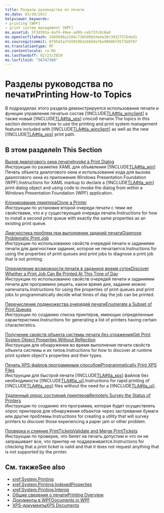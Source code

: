 ```yaml
---
title: Разделы руководства по печати
ms.date: 03/30/2017
helpviewer_keywords:
- printing [WPF]
- print system management [WPF]
ms.assetid: 5f3d391a-4afd-49ee-ad99-ceb737c0c8a8
ms.openlocfilehash: 24899d8a2184c73b50902de4a30c39327576ded1
ms.sourcegitcommit: 8f95d3a37e591963ebbb9af6e90686fd5f3b8707
ms.translationtype: MT
ms.contentlocale: ru-RU
ms.lasthandoff: 02/23/2019
ms.locfileid: "56747360"
---
```

# <a name="printing-how-to-topics"></a><span data-ttu-id="ad9e3-102">Разделы руководства по печати</span><span class="sxs-lookup"><span data-stu-id="ad9e3-102">Printing How-to Topics</span></span>
<span data-ttu-id="ad9e3-103">В подразделах этого раздела демонстрируется использование печати и функции управления печатью состав [!INCLUDE[TLA#tla_winclient](../../../../includes/tlasharptla-winclient-md.md)] а также новый [!INCLUDE[TLA#tla_xps](../../../../includes/tlasharptla-xps-md.md)] способ печати.</span><span class="sxs-lookup"><span data-stu-id="ad9e3-103">The topics in this section demonstrate how to use the printing and print system management features included with [!INCLUDE[TLA#tla_winclient](../../../../includes/tlasharptla-winclient-md.md)] as well as the new [!INCLUDE[TLA#tla_xps](../../../../includes/tlasharptla-xps-md.md)] print path.</span></span>  
  
## <a name="in-this-section"></a><span data-ttu-id="ad9e3-104">В этом разделе</span><span class="sxs-lookup"><span data-stu-id="ad9e3-104">In This Section</span></span>  
 [<span data-ttu-id="ad9e3-105">Вызов диалогового окна печати</span><span class="sxs-lookup"><span data-stu-id="ad9e3-105">Invoke a Print Dialog</span></span>](../../../../docs/framework/wpf/advanced/how-to-invoke-a-print-dialog.md)  
 <span data-ttu-id="ad9e3-106">Инструкции по разметке XAML для объявления [!INCLUDE[TLA#tla_win](../../../../includes/tlasharptla-win-md.md)] Печать объекта диалогового окна и использование кода для вызова диалогового окна из приложения Windows Presentation Foundation (WPF).</span><span class="sxs-lookup"><span data-stu-id="ad9e3-106">Instructions for XAML markup to declare a [!INCLUDE[TLA#tla_win](../../../../includes/tlasharptla-win-md.md)] print dialog object and using code to invoke the dialog from within a Windows Presentation Foundation (WPF) application.</span></span>  
  
 [<span data-ttu-id="ad9e3-107">Клонирование принтера</span><span class="sxs-lookup"><span data-stu-id="ad9e3-107">Clone a Printer</span></span>](../../../../docs/framework/wpf/advanced/how-to-clone-a-printer.md)  
 <span data-ttu-id="ad9e3-108">Инструкции по установке второй очереди печати с теми же свойствами, что и у существующей очереди печати.</span><span class="sxs-lookup"><span data-stu-id="ad9e3-108">Instructions for how to install a second print queue with exactly the same properties as an existing print queue.</span></span>  
  
 [<span data-ttu-id="ad9e3-109">Диагностика проблем при выполнении заданий печати</span><span class="sxs-lookup"><span data-stu-id="ad9e3-109">Diagnose Problematic Print Job</span></span>](../../../../docs/framework/wpf/advanced/how-to-diagnose-problematic-print-job.md)  
 <span data-ttu-id="ad9e3-110">Инструкции по использованию свойств очередей печати и заданиями печати для диагностики задания, которое не печатается.</span><span class="sxs-lookup"><span data-stu-id="ad9e3-110">Instructions for using the properties of print queues and print jobs to diagnose a print job that is not printing.</span></span>  
  
 [<span data-ttu-id="ad9e3-111">Определение возможности печати в заданное время суток</span><span class="sxs-lookup"><span data-stu-id="ad9e3-111">Discover Whether a Print Job Can Be Printed At This Time of Day</span></span>](../../../../docs/framework/wpf/advanced/how-to-discover-whether-a-print-job-can-be-printed-at-this-time-of-day.md)  
 <span data-ttu-id="ad9e3-112">Инструкции по использованию свойств очередей печати и заданиями печати для программно решить, какое время дня, задание можно напечатать.</span><span class="sxs-lookup"><span data-stu-id="ad9e3-112">Instructions for using the properties of print queues and print jobs to programmatically decide what times of day the job can be printed.</span></span>  
  
 [<span data-ttu-id="ad9e3-113">Перечисление подмножества очередей печати</span><span class="sxs-lookup"><span data-stu-id="ad9e3-113">Enumerate a Subset of Print Queues</span></span>](../../../../docs/framework/wpf/advanced/how-to-enumerate-a-subset-of-print-queues.md)  
 <span data-ttu-id="ad9e3-114">Инструкции по созданию списка принтеров, имеющих определенные характеристики.</span><span class="sxs-lookup"><span data-stu-id="ad9e3-114">Instructions for generating a list of printers having certain characteristics.</span></span>  
  
 [<span data-ttu-id="ad9e3-115">Получение свойств объекта системы печати без отражения</span><span class="sxs-lookup"><span data-stu-id="ad9e3-115">Get Print System Object Properties Without Reflection</span></span>](../../../../docs/framework/wpf/advanced/how-to-get-print-system-object-properties-without-reflection.md)  
 <span data-ttu-id="ad9e3-116">Инструкции для обнаружения во время выполнения печати свойств объекта системы и их типов.</span><span class="sxs-lookup"><span data-stu-id="ad9e3-116">Instructions for how to discover at runtime print system object's properties and their types.</span></span>  
  
 [<span data-ttu-id="ad9e3-117">Печать XPS-файлов программным способом</span><span class="sxs-lookup"><span data-stu-id="ad9e3-117">Programmatically Print XPS Files</span></span>](../../../../docs/framework/wpf/advanced/how-to-programmatically-print-xps-files.md)  
 <span data-ttu-id="ad9e3-118">Инструкции для быстрой печати [!INCLUDE[TLA#tla_xps](../../../../includes/tlasharptla-xps-md.md)] файлов без необходимости [!INCLUDE[TLA#tla_ui](../../../../includes/tlasharptla-ui-md.md)].</span><span class="sxs-lookup"><span data-stu-id="ad9e3-118">Instructions for rapid printing of [!INCLUDE[TLA#tla_xps](../../../../includes/tlasharptla-xps-md.md)] files without the need for a [!INCLUDE[TLA#tla_ui](../../../../includes/tlasharptla-ui-md.md)].</span></span>  
  
 [<span data-ttu-id="ad9e3-119">Удаленный опрос состояний принтеров</span><span class="sxs-lookup"><span data-stu-id="ad9e3-119">Remotely Survey the Status of Printers</span></span>](../../../../docs/framework/wpf/advanced/how-to-remotely-survey-the-status-of-printers.md)  
 <span data-ttu-id="ad9e3-120">Инструкции по созданию это программа, которая будет осуществлять опрос принтеров для обнаружения объектов через застревание бумаги или другие проблемы.</span><span class="sxs-lookup"><span data-stu-id="ad9e3-120">Instructions for creating a utility that will survey printers to discover those experiencing a paper jam or other problem.</span></span>  
  
 [<span data-ttu-id="ad9e3-121">Проверка и слияние PrintTickets</span><span class="sxs-lookup"><span data-stu-id="ad9e3-121">Validate and Merge PrintTickets</span></span>](../../../../docs/framework/wpf/advanced/how-to-validate-and-merge-printtickets.md)  
 <span data-ttu-id="ad9e3-122">Инструкции по проверке, что билет на печать допустим и что он не запрашивает все, что принтер не поддерживается.</span><span class="sxs-lookup"><span data-stu-id="ad9e3-122">Instructions for checking that a print ticket is valid and that it does not request anything that is not supported by the printer.</span></span>  
  
## <a name="see-also"></a><span data-ttu-id="ad9e3-123">См. также</span><span class="sxs-lookup"><span data-stu-id="ad9e3-123">See also</span></span>
- <xref:System.Printing>
- <xref:System.Printing.IndexedProperties>
- <xref:System.Printing.Interop>
- [<span data-ttu-id="ad9e3-124">Общие сведения о печати</span><span class="sxs-lookup"><span data-stu-id="ad9e3-124">Printing Overview</span></span>](../../../../docs/framework/wpf/advanced/printing-overview.md)
- [<span data-ttu-id="ad9e3-125">Документы в WPF</span><span class="sxs-lookup"><span data-stu-id="ad9e3-125">Documents in WPF</span></span>](../../../../docs/framework/wpf/advanced/documents-in-wpf.md)
- [<span data-ttu-id="ad9e3-126">XPS-документы</span><span class="sxs-lookup"><span data-stu-id="ad9e3-126">XPS Documents</span></span>](/windows/desktop/printdocs/documents)

